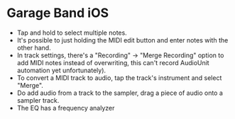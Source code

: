 # Garage Band iOS

- Tap and hold to select multiple notes.
- It's possible to just holding the MIDI edit button and enter notes with the other hand.
- In track settings, there's a "Recording" -> "Merge Recording" option to add MIDI notes instead of overwriting, this can't record AudioUnit automation yet unfortunately).
- To convert a MIDI track to audio, tap the track's instrument and select "Merge".
- Do add audio from a track to the sampler, drag a piece of audio onto a sampler track.
- The EQ has a frequency analyzer
